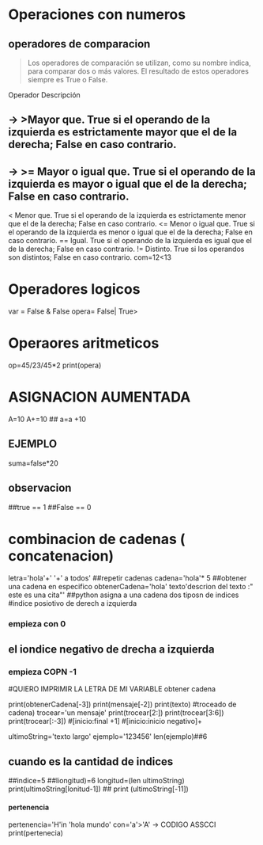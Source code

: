 # Operaciones con numeros

## operadores de comparacion
>Los operadores de comparación se utilizan, como su nombre indica, para comparar dos o más valores. El resultado de estos operadores siempre es True o False.

Operador	Descripción
## → >Mayor que. True si el operando de la izquierda es estrictamente mayor que el de la derecha; False en caso contrario.   
## → >=	Mayor o igual que. True si el operando de la izquierda es mayor o igual que el de la derecha; False en caso contrario.
<	Menor que. True si el operando de la izquierda es estrictamente menor que el de la derecha; False en caso contrario.
<=	Menor o igual que. True si el operando de la izquierda es menor o igual que el de la derecha; False en caso contrario.
==	Igual. True si el operando de la izquierda es igual que el de la derecha; False en caso contrario.
!=	Distinto. True si los operandos son distintos; False en caso contrario.
com=12<13

# Operadores logicos
var = False & False
opera= False| True>
# Operaores aritmeticos
op=45/23/45*2
print(opera)
# ASIGNACION AUMENTADA
A=10
A+=10 ## a=a +10
## EJEMPLO 
suma=false*20
## observacion
##true == 1
##False == 0
# combinacion de cadenas ( concatenacion)
letra='hola'+' '+' a todos'
##repetir cadenas 
cadena='hola'* 5
##obtener una cadena en  especifico
obtenerCadena='hola' 
texto'descrion del texto :" este es una cita"'
##python asigna a una cadena dos tiposn de indices
#indice posiotivo de derech a izquierda
### empieza con 0
## el iondice negativo de drecha a izquierda
### empieza COPN -1
#QUIERO IMPRIMIR LA LETRA DE MI VARIABLE obtener cadena

print(obtenerCadena[-3])
print(mensaje[-2])
print(texto)
#troceado de cadena)
trocear='un mensaje'
print(trocear[2:])
print(trocear[3:6])
print(trocear[:-3])
#[inicio:final +1]
#[inicio:inicio negativo]+

ultimoString='texto largo'
ejemplo='123456'
len(ejemplo)##6
## cuando  es la cantidad de indices
##indice=5
##liongitud)=6
longitud=(len ultimoString)
print(ultimoString[lonitud-1]) ## print (ultimoString[-11])
#### pertenencia
pertenencia='H'in 'hola mundo'
con='a'>'A' → CODIGO ASSCCI
print(pertenecia)

